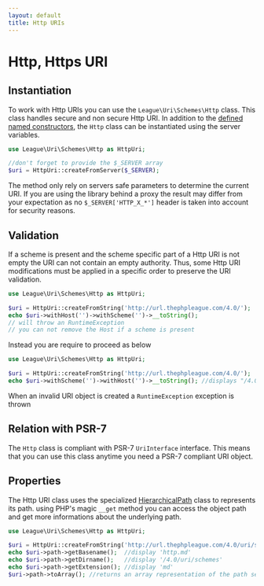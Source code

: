 ```yaml
---
layout: default
title: Http URIs
---
```


# Http, Https URI

## Instantiation

To work with Http URIs you can use the `League\Uri\Schemes\Http` class. This class handles secure and non secure Http URI. In addition to the [defined named constructors](/4.0/uri/instantiation/#uri-instantiation), the `Http` class can be instantiated using the server variables.

~~~php
use League\Uri\Schemes\Http as HttpUri;

//don't forget to provide the $_SERVER array
$uri = HttpUri::createFromServer($_SERVER);
~~~

<p class="message-warning">The method only rely on servers safe parameters to determine the current URI. If you are using the library behind a proxy the result may differ from your expectation as no <code>$_SERVER['HTTP_X_*']</code> header is taken into account for security reasons.</p>

## Validation

If a scheme is present and the scheme specific part of a Http URI is not empty the URI can not contain an empty authority. Thus, some Http URI modifications must be applied in a specific order to preserve the URI validation.

~~~php
use League\Uri\Schemes\Http as HttpUri;

$uri = HttpUri::createFromString('http://url.thephpleague.com/4.0/');
echo $uri->withHost('')->withScheme('')->__toString();
// will throw an RuntimeException
// you can not remove the Host if a scheme is present
~~~

Instead you are require to proceed as below

~~~php
use League\Uri\Schemes\Http as HttpUri;

$uri = HttpUri::createFromString('http://url.thephpleague.com/4.0/');
echo $uri->withScheme('')->withHost('')->__toString(); //displays "/4.0/"
~~~

<p class="message-notice">When an invalid URI object is created a <code>RuntimeException</code> exception is thrown</p>

## Relation with PSR-7

The `Http` class is compliant with PSR-7 `UriInterface` interface. This means that you can use this class anytime you need a PSR-7 compliant URI object.

## Properties

The Http URI class uses the specialized [HierarchicalPath](/4.0/components/hierarchical-path/) class to represents its path. using PHP's magic `__get` method you can access the object path and get more informations about the underlying path.

~~~php
use League\Uri\Schemes\Http as HttpUri;

$uri = HttpUri::createFromString('http://url.thephpleague.com/4.0/uri/schemes/http.md');
echo $uri->path->getBasename();  //display 'http.md'
echo $uri->path->getDirname();   //display '/4.0/uri/schemes'
echo $uri->path->getExtension(); //display 'md'
$uri->path->toArray(); //returns an array representation of the path segments
~~~